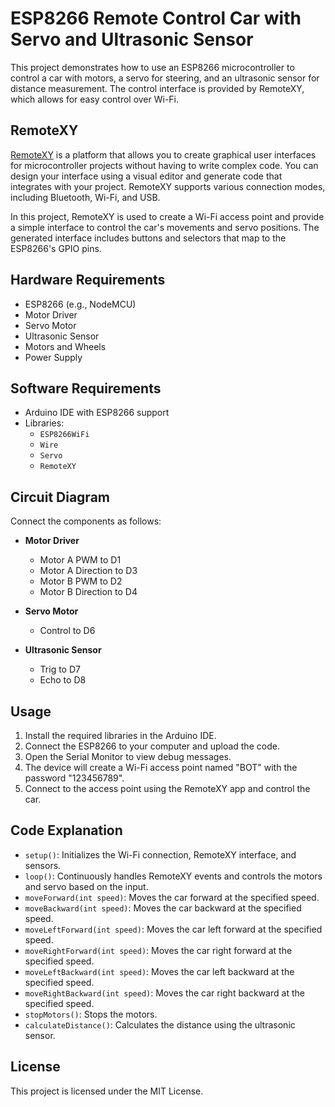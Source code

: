 # ESP8266 Remote Control Car with Servo and Ultrasonic Sensor

This project demonstrates how to use an ESP8266 microcontroller to control a car with motors, a servo for steering, and an ultrasonic sensor for distance measurement. The control interface is provided by RemoteXY, which allows for easy control over Wi-Fi.

## RemoteXY

[RemoteXY](https://remotexy.com/) is a platform that allows you to create graphical user interfaces for microcontroller projects without having to write complex code. You can design your interface using a visual editor and generate code that integrates with your project. RemoteXY supports various connection modes, including Bluetooth, Wi-Fi, and USB.

In this project, RemoteXY is used to create a Wi-Fi access point and provide a simple interface to control the car's movements and servo positions. The generated interface includes buttons and selectors that map to the ESP8266's GPIO pins.

## Hardware Requirements

- ESP8266 (e.g., NodeMCU)
- Motor Driver
- Servo Motor
- Ultrasonic Sensor
- Motors and Wheels
- Power Supply

## Software Requirements

- Arduino IDE with ESP8266 support
- Libraries:
  - `ESP8266WiFi`
  - `Wire`
  - `Servo`
  - `RemoteXY`

## Circuit Diagram

Connect the components as follows:

- **Motor Driver**

  - Motor A PWM to D1
  - Motor A Direction to D3
  - Motor B PWM to D2
  - Motor B Direction to D4

- **Servo Motor**

  - Control to D6

- **Ultrasonic Sensor**
  - Trig to D7
  - Echo to D8

## Usage

1. Install the required libraries in the Arduino IDE.
2. Connect the ESP8266 to your computer and upload the code.
3. Open the Serial Monitor to view debug messages.
4. The device will create a Wi-Fi access point named "BOT" with the password "123456789".
5. Connect to the access point using the RemoteXY app and control the car.

## Code Explanation

- `setup()`: Initializes the Wi-Fi connection, RemoteXY interface, and sensors.
- `loop()`: Continuously handles RemoteXY events and controls the motors and servo based on the input.
- `moveForward(int speed)`: Moves the car forward at the specified speed.
- `moveBackward(int speed)`: Moves the car backward at the specified speed.
- `moveLeftForward(int speed)`: Moves the car left forward at the specified speed.
- `moveRightForward(int speed)`: Moves the car right forward at the specified speed.
- `moveLeftBackward(int speed)`: Moves the car left backward at the specified speed.
- `moveRightBackward(int speed)`: Moves the car right backward at the specified speed.
- `stopMotors()`: Stops the motors.
- `calculateDistance()`: Calculates the distance using the ultrasonic sensor.

## License

This project is licensed under the MIT License.
